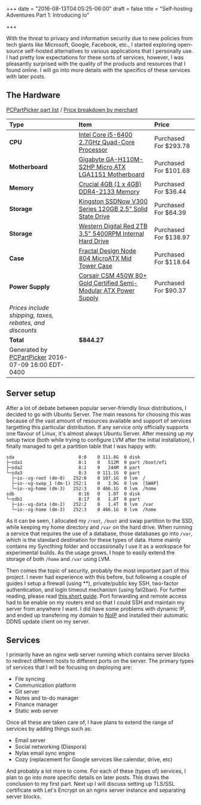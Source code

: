 +++
date = "2016-08-13T04:05:25-06:00"
draft = false
title = "Self-hosting Adventures Part 1: Introducing Io"

+++

With the threat to privacy and information security due to new policies from tech giants like Microsoft, Google, Facebook, etc., I started exploring open-source self-hosted alternatives to various applications that I personally use. I had pretty low expectations for these sorts of services, however, I was pleasantly surprised with the quality of the products and resources that I found online. I will go into more details with the specifics of these services with later posts.

## The Hardware
[PCPartPicker part list](http://ca.pcpartpicker.com/list/ntTtcf) / [Price breakdown by merchant](http://ca.pcpartpicker.com/list/ntTtcf/by_merchant/)

Type|Item|Price
:----|:----|:----
**CPU** | [Intel Core i5-6400 2.7GHz Quad-Core Processor](http://ca.pcpartpicker.com/product/rK4NnQ/intel-cpu-bx80662i56400) | Purchased For $293.78 
**Motherboard** | [Gigabyte GA-H110M-S2HP Micro ATX LGA1151 Motherboard](http://ca.pcpartpicker.com/product/qCzZxr/gigabyte-motherboard-gah110ms2hp) | Purchased For $101.68 
**Memory** | [Crucial 4GB (1 x 4GB) DDR4-2133 Memory](http://ca.pcpartpicker.com/product/d72kcf/crucial-memory-ct4g4dfs8213) | Purchased For $36.44 
**Storage** | [Kingston SSDNow V300 Series 120GB 2.5" Solid State Drive](http://ca.pcpartpicker.com/product/rtzv6h/kingston-internal-hard-drive-sv300s37a120g) | Purchased For $64.39 
**Storage** | [Western Digital Red 2TB 3.5" 5400RPM Internal Hard Drive](http://ca.pcpartpicker.com/product/9wW9TW/western-digital-internal-hard-drive-wd20efrx) | Purchased For $138.97 
**Case** | [Fractal Design Node 804 MicroATX Mid Tower Case](http://ca.pcpartpicker.com/product/yTdqqs/fractal-design-case-fdcanode804blw) | Purchased For $118.64 
**Power Supply** | [Corsair CSM 450W 80+ Gold Certified Semi-Modular ATX Power Supply](http://ca.pcpartpicker.com/product/H9fp99/corsair-power-supply-cs450m) | Purchased For $90.37 
 | *Prices include shipping, taxes, rebates, and discounts* |
 | **Total** | **$844.27**
 | Generated by [PCPartPicker](http://pcpartpicker.com) 2016-07-09 16:00 EDT-0400 |

## Server setup
After a lot of debate between popular server-friendly linux distributions, I decided to go with Ubuntu Server. The main reasons for choosing this was because of the vast amount of resources available and support of services targetting this particular distribution. If any service only officially supports one flavour of Linux, it's almost always Ubuntu Server. After messing up my setup twice (both while trying to configure LVM after the initial installation), I finally managed to get a partition table that I was happy with:
```
sda                        8:0    0 111.8G  0 disk
├─sda1                     8:1    0   512M  0 part /boot/efi
├─sda2                     8:2    0   244M  0 part
└─sda3                     8:3    0 111.1G  0 part
  ├─io--vg-root (dm-0)   252:0    0 107.1G  0 lvm  /
  ├─io--vg-swap_1 (dm-1) 252:1    0   3.9G  0 lvm  [SWAP]
  └─io--vg-home (dm-3)   252:3    0 466.1G  0 lvm  /home
sdb                        8:16   0   1.8T  0 disk
└─sdb1                     8:17   0   1.8T  0 part
  ├─io--vg-data (dm-2)   252:2    0   1.4T  0 lvm  /var
  └─io--vg-home (dm-3)   252:3    0 466.1G  0 lvm  /home
```
As it can be seen, I allocated my `/root`, `/boot` and swap partition to the SSD, while keeping my home directory and `/var` on the hard drive. When running a service that requires the use of a database, those databases go into `/var`, which is the standard destination for these types of data. Home mainly contains my Syncthing folder and occassionally I use it as a workspace for experimental builds. As the usage grows, I hope to easily extend the storage of both `/home` and `/var` using LVM.

Then comes the topic of security, probably the most important part of this project. I never had experience with this before, but following a couple of guides I setup a firewall (using **), private/public key SSH, two-factor authentication, and login timeout mechanism (using fail2ban). For further reading, please read [this short guide](http://www.codelitt.com/blog/my-first-10-minutes-on-a-server-primer-for-securing-ubuntu/). Port forwarding and remote access had to be enable on my routers end so that I could SSH and maintain my server from anywhere I want. I did have some problems with dynamic IP, and ended up transfering my domain to [NoIP](no-ip.com) and installed their automatic DDNS update client on my server.

## Services
I primarily have an nginx web server running which contains server blocks to redirect different hosts to different ports on the server. The primary types of services that I will be focusing on deploying are:
* File syncing
* Communication platform
* Git server
* Notes and to-do manager
* Finance manager
* Static web server

Once all these are taken care of, I have plans to extend the range of services by adding things such as:
* Email server
* Social networking (Diaspora)
* Nylas email sync engine
* Cozy (replacement for Google services like calendar, drive, etc)

And probably a lot more to come. For each of these (types of) services, I plan to go into more specific details on later posts. This draws the conclusion to my first part. Next up I will discuss setting up TLS/SSL certificate with Let's Encrypt on an nginx server instance and separating server blocks.
